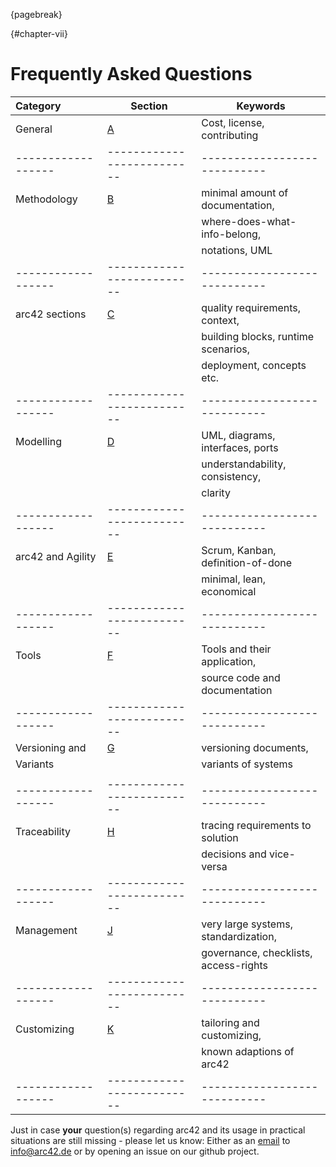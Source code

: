 {pagebreak}


{#chapter-vii}
#  Frequently Asked Questions

| Category         | Section                  | Keywords                   |
|:-----------------|--------------------------|----------------------------|
| General          | [A](#section-vii-A)  | Cost, license, contributing |
|------------------|--------------------------|----------------------------|
| Methodology      | [B](#section-vii-B)  | minimal amount of documentation,
|                  |                          | where-does-what-info-belong,|
|                  |                          | notations, UML|
|------------------|--------------------------|----------------------------|
| arc42 sections   | [C](#section-vii-C)  | quality requirements, context,|
|                  |                          | building blocks, runtime scenarios,|
|                  |                          | deployment, concepts etc.|
|------------------|--------------------------|----------------------------|
| Modelling        | [D](#section-vii-D)  | UML, diagrams, interfaces, ports|
|                  |                          | understandability, consistency,|
|                  |                          | clarity|
|------------------|--------------------------|----------------------------|
| arc42 and Agility| [E](#section-vii-E)  | Scrum, Kanban, definition-of-done|
|                  |                          | minimal, lean, economical |
|------------------|--------------------------|----------------------------|
| Tools            | [F](#section-vii-F)  | Tools and their application, |
|                  |                          | source code and documentation|
|------------------|--------------------------|----------------------------|
| Versioning and   | [G](#section-vii-G)  | versioning documents, |
| Variants         |                          | variants of systems|
|                  |                          | |
|------------------|--------------------------|----------------------------|
| Traceability     | [H](#section-vii-H)  | tracing requirements to solution |
|                  |                          | decisions and vice-versa|
|------------------|--------------------------|----------------------------|
| Management       | [J](#section-vii-J)  | very large systems, standardization,|
|                  |                          | governance, checklists, access-rights|
|------------------|--------------------------|----------------------------|
| Customizing      | [K](#section-vii-K)| tailoring and customizing,|
|                  |                          | known adaptions of arc42|
|------------------|--------------------------|----------------------------|


Just in case **your** question(s) regarding arc42 and its usage in
practical situations are still missing - please let us know:
Either as an [email](mailto:info@arc42.de) to info@arc42.de or
by opening an issue on our github project.
